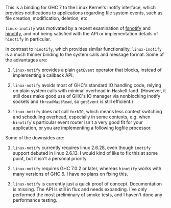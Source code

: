 This is a binding for GHC 7 to the Linux Kernel's inotify interface,
which provides notifications to applications regarding file system
events,  such as file creation,  modification, deletion,  etc.

`linux-inotify` was motivated by a recent examination of
[fsnotify](https://github.com/mdittmer/hfsnotify) and
[hinotify](https://github.com/kolmodin/hinotify),  and not being
satisfied with the API or implementation details of `hinotify` in
particular.

In contrast to `hinotify`,  which provides similar functionality,
`linux-inotify` is a much thinner binding to the system calls and
message format.   Some of the advantages are:

1.  `linux-notify` provides a plain `getEvent` operator that blocks,
instead of implementing a callback API.

2.  `linux-notify` avoids most of GHC's standard IO handling code,
relying on plain system calls with minimal overhead in Haskell-land.
(However, it still does make good use of GHC's IO manager via
nonblocking inotify sockets and `threadWaitRead`,  so `getEvent` is
still efficient.)

3.  `linux-notify` does not call `forkIO`, which means less context
switching and scheduling overhead, especially in some contexts, e.g.
when `hinotify`'s particular event router isn't a very good fit for
your application,  or you are implementing a following logfile
processor.


Some of the downsides are:

1.   `linux-notify` currently requires linux 2.6.28,  even though
`inotify` support debuted in linux 2.6.13.    I would kind of like to
fix this at some point,  but it isn't a personal priority.

2.   `linux-notify` requires GHC 7.0.2 or later,  whereas `hinotify`
works with many versions of GHC 6.   I have no plans on fixing this.

3.   `linux-notify` is currently just a quick proof of concept.
Documentation is missing.  The API is still in flux and needs
expanding.  I've only performed the most preliminary of smoke tests,
and I haven't done any performance testing.
